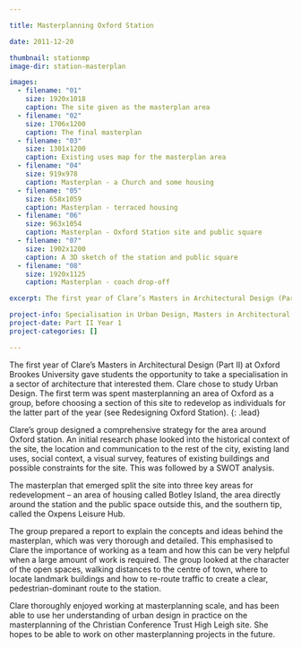 ```yaml
---

title: Masterplanning Oxford Station

date: 2011-12-20

thumbnail: stationmp
image-dir: station-masterplan

images:
  - filename: "01"
    size: 1920x1018
    caption: The site given as the masterplan area
  - filename: "02"
    size: 1706x1200
    caption: The final masterplan
  - filename: "03"
    size: 1301x1200
    caption: Existing uses map for the masterplan area
  - filename: "04"
    size: 919x978
    caption: Masterplan - a Church and some housing
  - filename: "05"
    size: 658x1059
    caption: Masterplan - terraced housing
  - filename: "06"
    size: 963x1054
    caption: Masterplan - Oxford Station site and public square
  - filename: "07"
    size: 1902x1200
    caption: A 3D sketch of the station and public square
  - filename: "08"
    size: 1920x1125
    caption: Masterplan - coach drop-off

excerpt: The first year of Clare’s Masters in Architectural Design (Part II) at Oxford Brookes University gave students the opportunity to take a specialisation in a sector of architecture that interested them. Clare chose to study Urban Design.

project-info: Specialisation in Urban Design, Masters in Architectural Design (Part II)
project-date: Part II Year 1
project-categories: []  

---
```




The first year of Clare’s Masters in Architectural Design (Part II) at Oxford Brookes University gave students the opportunity to take a specialisation in a sector of architecture that interested them. Clare chose to study Urban Design. The first term was spent masterplanning an area of Oxford as a group, before choosing a section of this site to redevelop as individuals for the latter part of the year (see Redesigning Oxford Station). 
{: .lead}

Clare’s group designed a comprehensive strategy for the area around Oxford station. An initial research phase looked into the historical context of the site, the location and communication to the rest of the city, existing land uses, social context, a visual survey, features of existing buildings and possible constraints for the site. This was followed by a SWOT analysis. 

The masterplan that emerged split the site into three key areas for redevelopment – an area of housing called Botley Island, the area directly around the station and the public space outside this, and the southern tip, called the Oxpens Leisure Hub. 

The group prepared a report to explain the concepts and ideas behind the masterplan, which was very thorough and detailed. This emphasised to Clare the importance of working as a team and how this can be very helpful when a large amount of work is required. The group looked at the character of the open spaces, walking distances to the centre of town, where to locate landmark buildings and how to re-route traffic to create a clear, pedestrian-dominant route to the station. 

Clare thoroughly enjoyed working at masterplanning scale, and has been able to use her understanding of urban design in practice on the masterplanning of the Christian Conference Trust High Leigh site. She hopes to be able to work on other masterplanning projects in the future. 
